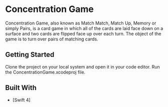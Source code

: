 # Concentration Game

Concentration Game, also known as Match Match, Match Up, Memory or simply Pairs, is a card game in which all of the cards are laid face down on a surface and two cards are flipped face up over each turn. The object of the game is to turn over pairs of matching cards.

## Getting Started 

Clone the project on your local system and open it in your code editor.
Run the ConcentrationGame.xcodeproj file.

## Built With

- [Swift 4]
